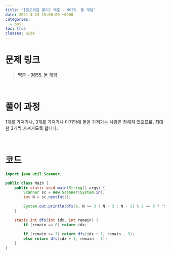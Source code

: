 ```yaml
---
title: "[알고리즘 풀이] 백준 - 9655. 돌 게임"
date: 2021-4-23 15:00:00 +0900
categories:
  - boj
toc: true
classes: wide
---
```


# 문제 링크

> [백준 - 9655. 돌 게임](https://www.acmicpc.net/problem/9655)

<br>

# 풀이 과정

1개를 가져가나, 3개를 가져가나 마지막에 돌을 가져가는 사람은 정해져 있으므로, 최대한 3개씩 가져가도록 합니다.

<br>

# 코드

```java
import java.util.Scanner;

public class Main {
    public static void main(String[] args) {
        Scanner sc = new Scanner(System.in);
        int N = sc.nextInt();

        System.out.println(dfs(0, N >= 3 ? N - 3 : N - 1) % 2 == 0 ? "SK" : "CY");
    }

    static int dfs(int idx, int remain) {
        if (remain == 0) return idx;

        if (remain >= 3) return dfs(idx + 1, remain - 3);
        else return dfs(idx + 1, remain - 1);
    }
}
```